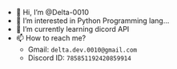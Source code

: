 - 👋 Hi, I’m @Delta-0010
- 👀 I’m interested in Python Programming lang...
- 🌱 I’m currently learning dicord API
- 📫 How to reach me?
  - Gmail: `delta.dev.0010@gmail.com`
  - Discord ID: `785851192420859914`

<!---
Delta-0010/Delta-0010 is a ✨ special ✨ repository because its `README.md` (this file) appears on your GitHub profile.
You can click the Preview link to take a look at your changes.
--->
